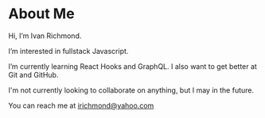 # About Me #

Hi, I’m Ivan Richmond.

I’m interested in fullstack Javascript.  

I’m currently learning React Hooks and GraphQL.  I also want to get better at Git and GitHub.

I'm not currently looking to collaborate on anything, but I may in the future.

You can reach me at irichmond@yahoo.com

